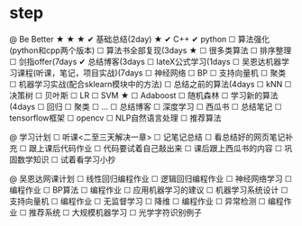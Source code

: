 # step

@ Be Better ★ ★ ★
	✔ 基础总结(2day) ★
		✔ C++
		✔ python
	☐ 算法强化 (python和cpp两个版本)
		☐ 算法书全部复现(3days ★
			☐ 很多类算法
			☐ 排序整理
		☐ 剑指offer(7days
		✔ 总结博客(3days
	☐ lateX公式学习(1days
	☐ 吴恩达机器学习课程(听课，笔记，项目实战)(7days
		☐ 神经网络
		☐ BP
		☐ 支持向量机
		☐ 聚类
	☐ 机器学习实战(配合sklearn模块中的方法)
		☐ 总结之前的算法(4days
			☐ kNN
			☐ 决策树
			☐ 贝叶斯
			☐ LR
			☐ SVM ★
			☐ Adaboost
			☐ 随机森林
		☐ 学习新的算法(4days
			☐ 回归
			☐ 聚类
			☐ ...
			☐ 总结博客
	☐ 深度学习
		☐ 西瓜书
		☐ 总结笔记
		☐ tensorflow框架
		☐ opencv
		☐ NLP自然语言处理
		☐ 推荐算法



@ 学习计划
	☐ 听课<二至三天解决一章>
		☐ 记笔记总结
		☐ 看总结好的网页笔记补充
		☐ 跟上课后代码作业
		☐ 代码要试着自己敲出来
		☐ 课后跟上西瓜书的内容
	☐ 巩固数学知识
	☐ 试着看学习小抄

@ 吴恩达网课计划
	☐ 线性回归编程作业
	☐ 逻辑回归编程作业
	☐ 神经网络学习
		☐ 编程作业
	☐ BP算法
		☐ 编程作业
	☐ 应用机器学习的建议
	☐ 机器学习系统设计
	☐ 支持向量机
		☐ 编程作业
	☐ 无监督学习
	☐ 降维
		☐ 编程作业
	☐ 异常检测
		☐ 编程作业
	☐ 推荐系统
	☐ 大规模机器学习
	☐ 光学字符识别例子

